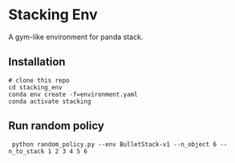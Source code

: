 # Stacking Env
A gym-like environment for panda stack.
## Installation
```
# clone this repo
cd stacking_env
conda env create -f=environment.yaml
conda activate stacking
```
## Run random policy
```
 python random_policy.py --env BulletStack-v1 --n_object 6 --n_to_stack 1 2 3 4 5 6
```